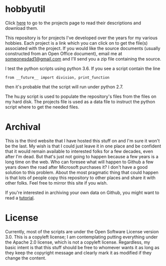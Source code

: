 hobbyutil
=========

Click [here](./project_list.html) to go to the projects page to read their
descriptions and download them.  

This repository is for projects I've developed over the years for my
various hobbies.  Each project is a link which you can click on to get the
file(s) associated with the project.  If you would like the source
documents (usually constructed from an Open Office document), email me at
someonesdad1@gmail.com and I'll send you a zip file containing the source.

I test the python scripts using python 3.6.  If you see a script contain
the line

```from __future__ import division, print_function```

then it's probable that the script will run under python 2.7.

The hu.py script is used to populate the repository's files from the files
on my hard disk.  The projects file is used as a data file to instruct the
python script where to get the needed files.

Archival
========

This is the third website that I have hosted this stuff on and I'm sure it
won't be the last.  My wish is that I could just leave it in one place and
be confident that it would remain available to interested folks for a few
decades, even after I'm dead.  But that's just not going to happen because
a few years is a long time on the web.  Who can foresee what will happen to
Github a few years down the road after Microsoft purchases it?  I don't
have a good solution to this problem.  About the most pragmatic thing that
could happen is that lots of people copy this repository to other places
and share it with other folks.  Feel free to mirror this site if you wish.

If you're interested in archiving your own data on Github, you might want
to read a [tutorial](./tutorial.html).

License
=======

Currently, most of the scripts are under the Open Software License version
3.0.  This is a copyleft license; I am contemplating putting everything
under the Apache 2.0 license, which is not a copyleft license.  Regardless,
my basic intent is that this stuff should be free to whomever wants it as
long as they keep the copyright message and clearly mark it as modified if
they change the content.


